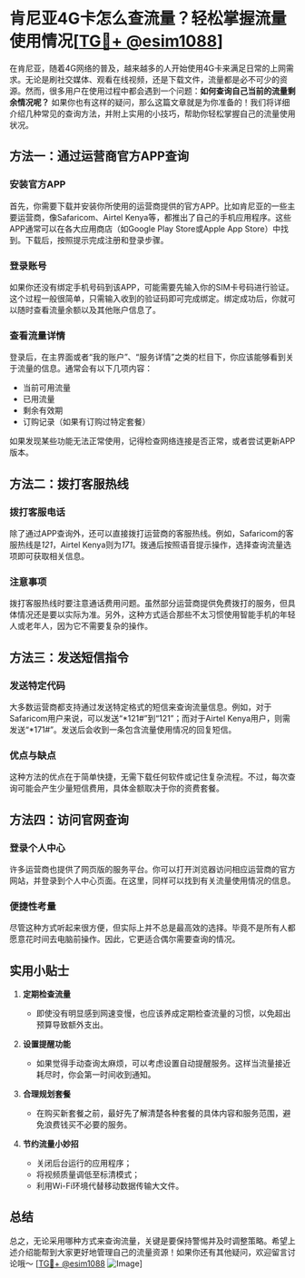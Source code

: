 # 肯尼亚4G卡怎么查流量？轻松掌握流量使用情况[[TG💪+ @esim1088](https://t.me/s/esim1088)]

在肯尼亚，随着4G网络的普及，越来越多的人开始使用4G卡来满足日常的上网需求。无论是刷社交媒体、观看在线视频，还是下载文件，流量都是必不可少的资源。然而，很多用户在使用过程中都会遇到一个问题：**如何查询自己当前的流量剩余情况呢？** 如果你也有这样的疑问，那么这篇文章就是为你准备的！我们将详细介绍几种常见的查询方法，并附上实用的小技巧，帮助你轻松掌握自己的流量使用状况。

## 方法一：通过运营商官方APP查询

### **安装官方APP**
首先，你需要下载并安装你所使用的运营商提供的官方APP。比如肯尼亚的一些主要运营商，像Safaricom、Airtel Kenya等，都推出了自己的手机应用程序。这些APP通常可以在各大应用商店（如Google Play Store或Apple App Store）中找到。下载后，按照提示完成注册和登录步骤。

### **登录账号**
如果你还没有绑定手机号码到该APP，可能需要先输入你的SIM卡号码进行验证。这个过程一般很简单，只需输入收到的验证码即可完成绑定。绑定成功后，你就可以随时查看流量余额以及其他账户信息了。

### **查看流量详情**
登录后，在主界面或者“我的账户”、“服务详情”之类的栏目下，你应该能够看到关于流量的信息。通常会有以下几项内容：
- 当前可用流量
- 已用流量
- 剩余有效期
- 订购记录（如果有订购过特定套餐）

如果发现某些功能无法正常使用，记得检查网络连接是否正常，或者尝试更新APP版本。

## 方法二：拨打客服热线

### **拨打客服电话**
除了通过APP查询外，还可以直接拨打运营商的客服热线。例如，Safaricom的客服热线是*121*，Airtel Kenya则为*171*。拨通后按照语音提示操作，选择查询流量选项即可获取相关信息。

### **注意事项**
拨打客服热线时要注意通话费用问题。虽然部分运营商提供免费拨打的服务，但具体情况还是要以实际为准。另外，这种方式适合那些不太习惯使用智能手机的年轻人或老年人，因为它不需要复杂的操作。

## 方法三：发送短信指令

### **发送特定代码**
大多数运营商都支持通过发送特定格式的短信来查询流量信息。例如，对于Safaricom用户来说，可以发送“*121#”到“121”；而对于Airtel Kenya用户，则需发送“*171#”。发送后会收到一条包含流量使用情况的回复短信。

### **优点与缺点**
这种方法的优点在于简单快捷，无需下载任何软件或记住复杂流程。不过，每次查询可能会产生少量短信费用，具体金额取决于你的资费套餐。

## 方法四：访问官网查询

### **登录个人中心**
许多运营商也提供了网页版的服务平台。你可以打开浏览器访问相应运营商的官方网站，并登录到个人中心页面。在这里，同样可以找到有关流量使用情况的信息。

### **便捷性考量**
尽管这种方式听起来很方便，但实际上并不总是最高效的选择。毕竟不是所有人都愿意花时间去电脑前操作。因此，它更适合偶尔需要查询的情况。

## 实用小贴士

1. **定期检查流量**
   - 即使没有明显感到网速变慢，也应该养成定期检查流量的习惯，以免超出预算导致额外支出。
   
2. **设置提醒功能**
   - 如果觉得手动查询太麻烦，可以考虑设置自动提醒服务。这样当流量接近耗尽时，你会第一时间收到通知。

3. **合理规划套餐**
   - 在购买新套餐之前，最好先了解清楚各种套餐的具体内容和服务范围，避免浪费钱买不必要的服务。

4. **节约流量小妙招**
   - 关闭后台运行的应用程序；
   - 将视频质量调低至标清模式；
   - 利用Wi-Fi环境代替移动数据传输大文件。

## 总结

总之，无论采用哪种方式来查询流量，关键是要保持警惕并及时调整策略。希望上述介绍能帮到大家更好地管理自己的流量资源！如果你还有其他疑问，欢迎留言讨论哦～ [[TG💪+ @esim1088](https://t.me/s/esim1088) ![Image](https://i.postimg.cc/4NQfJmqS/Snipaste-2025-05-13-00-14-12.png)]
